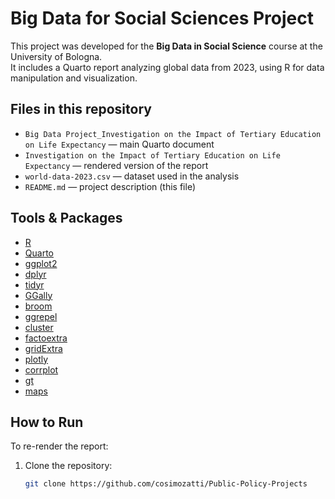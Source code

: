 # Big Data for Social Sciences Project

This project was developed for the **Big Data in Social Science** course at the University of Bologna.  
It includes a Quarto report analyzing global data from 2023, using R for data manipulation and visualization.

## Files in this repository

- `Big Data Project_Investigation on the Impact of Tertiary Education on Life Expectancy` — main Quarto document
- `Investigation on the Impact of Tertiary
Education on Life Expectancy` — rendered version of the report
- `world-data-2023.csv` — dataset used in the analysis
- `README.md` — project description (this file)

## Tools & Packages

- [R](https://www.r-project.org/)
- [Quarto](https://quarto.org/)
- [ggplot2](https://ggplot2.tidyverse.org/)
- [dplyr](https://dplyr.tidyverse.org/)
- [tidyr](https://tidyr.tidyverse.org/)
- [GGally](https://ggobi.github.io/ggally/)
- [broom](https://broom.tidymodels.org/)
- [ggrepel](https://ggrepel.slowkow.com/)
- [cluster](https://cran.r-project.org/package=cluster)
- [factoextra](https://rpkgs.datanovia.com/factoextra/)
- [gridExtra](https://cran.r-project.org/package=gridExtra)
- [plotly](https://plotly.com/r/)
- [corrplot](https://cran.r-project.org/package=corrplot)
- [gt](https://gt.rstudio.com/)
- [maps](https://cran.r-project.org/package=maps)

## How to Run

To re-render the report:

1. Clone the repository:
   ```bash
   git clone https://github.com/cosimozatti/Public-Policy-Projects
